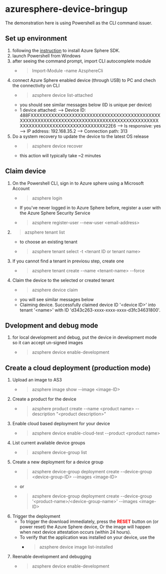 # azuresphere-device-bringup
The demonstration here is using Powershell as the CLI command issuer.
## Set up environment
1. following the [instruction](https://docs.microsoft.com/en-us/azure-sphere/install/install-sdk?pivots=visual-studio) to install Azure Sphere SDK.
1. launch Powershell from Windows
1. after seeing the command prompt, import CLI autocomplete module
    - > Import-Module -name AzsphereCli
1. connect Azure Sphere enabled device (through USB) to PC and chech the connectivity on CLI
    - > azsphere device list-attached
    - you should see similar messages below (ID is unique per device)
    - 1 device attached:
--> Device ID: 488FXXXXXXXXXXXXXXXXXXXXXXXXXXXXXXXXXXXXXXXXXXXXXXXXXXXXXXXXXXXXXXXXXXXXXXXXXXXXXXXXXXXXXXXXXXXXXXXXXXXXXXXXXXXXXXXXXXXXXXXX22E6
  --> Is responsive: yes
  --> IP address: 192.168.35.2
  --> Connection path: 313
1. Do a system recovery to update the device to the latest OS release
    - > azsphere device recover
    - this action will typically take ~2 minutes

## Claim device
1. On the Powershell CLI, sign in to Azure sphere using a Microsoft Account
    - > azsphere login
    - If you've never logged in to Azure Sphere before, register a user with the Azure Sphere Security Service
    - > azsphere register-user --new-user \<email-address>
2. >  azsphere tenant list
    - to choose an existing tenant
    - > azsphere tenant select -t \<tenant ID or tenant name>
3. If you cannot find a tenant in previosu step, create one
    - > azsphere tenant create --name \<tenant-name> --force
4. Claim the device to the selected or created tenant
    - > azsphere device claim
    - you will see similar messages below
    - Claiming device.
Successfully claimed device ID '\<device ID>' into tenant '\<name>' with ID 'd343c263-xxxx-xxxx-xxxx-d3fc34631800'.

## Dvelopment and debug mode
1. for local development and debug, put the device in development mode so it can accept un-signed images
    - > azsphere device enable-development

## Create a cloud deployment (production mode)
1. Upload an image to AS3
    - > azsphere image show --image \<image-ID>
3. Create a product for the device
    - > azsphere product create --name \<product name> --description "\<product description>"
4. Enable cloud based deployment for your device
    - > azsphere device enable-cloud-test --product \<product name>
5. List current available device groups
    - > azsphere device-group list
6. Create a new deployment for a device group
    - > azsphere device-group deployment create --device-group \<device-group-ID> --images \<image-ID>
    - or
    - > azsphere device-group deployment create --device-group '\<product-name>/\<device-group-name>' --images \<image-ID>
7. Trigger the deployment
    - To trigger the download immediately, press the <span style="color:red">**RESET**</span> button on (or power reset) the Azure Sphere device, Or the image will happen when next device attestation occurs (within 24 hours).
    - To verify that the application was installed on your device, use the
        - > azsphere device image list-installed
8. Reenable development and debugging
    - > azsphere device enable-development

